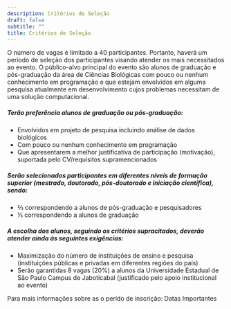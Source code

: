```yaml
---
description: Critérios de Seleção
draft: false
subtitle: ""
title: Critérios de Seleção
---
```


O número de vagas é limitado a 40 participantes. Portanto, haverá um período de seleção dos participantes visando atender os mais necessitados ao evento. O público-alvo principal do evento são alunos de graduação e pós-graduação da área de Ciências Biológicas com pouco ou nenhum conhecimento em programação e que estejam envolvidos em alguma pesquisa atualmente em desenvolvimento cujos problemas necessitam de uma solução computacional.

##### Terão preferência alunos de graduação ou pós-graduação:

* Envolvidos em projeto de pesquisa incluindo análise de dados biológicos
* Com pouco ou nenhum conhecimento em programação
* Que apresentarem a melhor justificativa de participação (motivação), suportada pelo CV/requisitos supramencionados

##### Serão selecionados participantes em diferentes níveis de formação superior (mestrado, doutorado, pós-doutorado e iniciação científica), sendo:

* ⅔ correspondendo a alunos de pós-graduação e pesquisadores
*  ⅓ correspondendo a alunos de graduação

##### A escolha dos alunos, seguindo os critérios supracitados, deverão atender ainda às seguintes exigências:

* Maximização do número de instituições de ensino e pesquisa (instituições públicas e privadas em diferentes regiões do país)
* Serão garantidas 8 vagas (20%) a alunos da Universidade Estadual de São Paulo Campus de Jaboticabal (justificado pelo apoio institucional ao evento)


Para mais informações sobre as o perído de inscrição: Datas Importantes